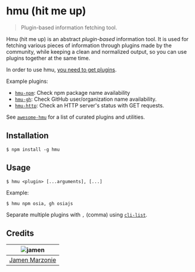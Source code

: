 # hmu (hit me up)
> Plugin-based information fetching tool.

Hmu (hit me up) is an abstract _plugin-based_ information tool.  It is used for fetching various pieces of information through plugins made by the community, while keeping a clean and normalized output, so you can use plugins together at the same time.

In order to use hmu, [you need to get plugins][plugins].

Example plugins:
 - [`hmu-npm`][hmu-npm]: Check npm package name availability
 - [`hmu-gh`][hmu-gh]: Check GitHub user/organization name availability.
 - [`hmu-http`][hmu-http]: Check an HTTP server's status with GET requests.

See [`awesome-hmu`][awesome-hmu] for a list of curated plugins and utilities.

## Installation
```shell
$ npm install -g hmu
```

## Usage
```shell
$ hmu <plugin> [...arguments], [...]
```
Example:
```
$ hmu npm osia, gh osiajs
```
Separate multiple plugins with `,` (comma) using [`cli-list`](https://github.com/jamen/cli-list).

## Credits
| ![jamen][avatar] |
|:---:|
| [Jamen Marzonie][github] |

  [avatar]: https://avatars.githubusercontent.com/u/6251703?v=3&s=125
  [github]: https://github.com/jamen
  [plugins]: https://www.npmjs.com/browse/keyword/hmu
  [hmu-npm]: https://github.com/devjs/hmu-npm
  [hmu-gh]: https://github.com/jamen/hmu-gh
  [hmu-http]: https://github.com/jamen/hmu-http
  [awesome-hmu]: https://github.com/jamen/awesome-hmu
